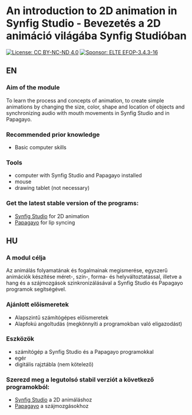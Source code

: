 # An introduction to 2D animation in Synfig Studio - Bevezetés a 2D animáció világába Synfig Studióban
[![License: CC BY-NC-ND 4.0](https://img.shields.io/badge/License-CC%20BY--NC--ND%204.0-lightgrey.svg)](https://creativecommons.org/licenses/by-nc-nd/4.0/)
[![Sponsor: ELTE EFOP-3.4.3-16](https://img.shields.io/badge/Sponsor-ELTE%20EFOP--3.4.3--16-yellow)](http://tet.inf.elte.hu/tetkucko/elmenyinformatika-kurzus/)

## EN
### Aim of the module
To learn the process and concepts of animation, to create simple animations by changing the size, color, shape and location of objects and synchronizing audio with mouth movements in Synfig Studio and in Papagayo.

### Recommended prior knowledge
- Basic computer skills

### Tools
- computer with Synfig Studio and Papagayo installed
- mouse
- drawing tablet (not necessary)

### Get the latest stable version of the programs:
- [Synfig Studio](https://synfig.org) for 2D animation
- [Papagayo](https://gumroad.com/l/papagayo-ng) for lip syncing

## HU
### A modul célja
Az animálás folyamatának és fogalmainak megismerése, egyszerű animációk készítése méret-, szín-, forma- és helyváltoztatással, illetve a hang és a szájmozgások szinkronizálásával a Synfig Studio és Papagayo programok segítségével.

### Ajánlott előismeretek
- Alapszintű számítógépes előismeretek
- Alapfokú angoltudás (megkönnyíti a programokban való eligazodást)

### Eszközök
- számítógép a Synfig Studio és a Papagayo programokkal
- egér
- digitális rajztábla (nem kötelező)

### Szerezd meg a legutolsó stabil verziót a következő programokból:
- [Synfig Studio](https://synfig.org) a 2D animáláshoz
- [Papagayo](https://gumroad.com/l/papagayo-ng) a szájmozgásokhoz
